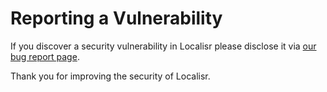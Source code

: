 # Reporting a Vulnerability

If you discover a security vulnerability in Localisr please disclose it via [our bug report page](https://localisr.dev/issues/). 


Thank you for improving the security of Localisr.
